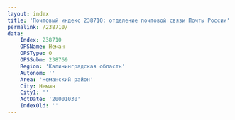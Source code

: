 ```yaml
---
layout: index
title: 'Почтовый индекс 238710: отделение почтовой связи Почты России'
permalink: /238710/
data:
    Index: 238710
    OPSName: Неман
    OPSType: О
    OPSSubm: 238769
    Region: 'Калининградская область'
    Autonom: ''
    Area: 'Неманский район'
    City: Неман
    City1: ''
    ActDate: '20001030'
    IndexOld: ''
---
```

